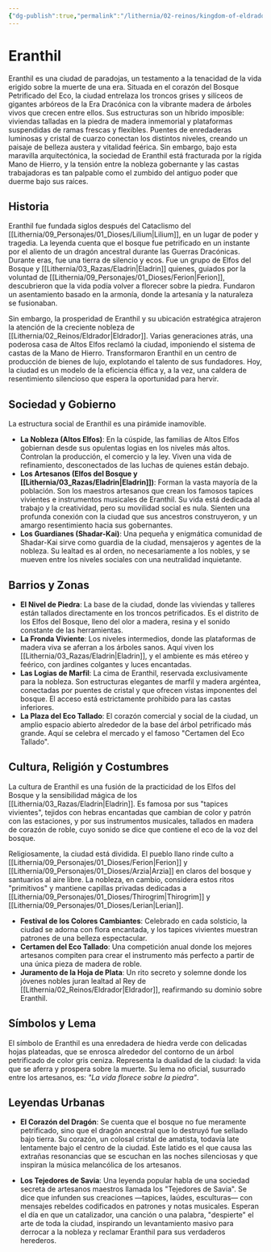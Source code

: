 ```yaml
---
{"dg-publish":true,"permalink":"/lithernia/02-reinos/kingdom-of-eldrador/eranthil/","title":"Eranthil","tags":["lithernia","ciudad","Eldrador"]}
---
```


# Eranthil

Eranthil es una ciudad de paradojas, un testamento a la tenacidad de la vida erigido sobre la muerte de una era. Situada en el corazón del Bosque Petrificado del Eco, la ciudad entrelaza los troncos grises y silíceos de gigantes arbóreos de la Era Dracónica con la vibrante madera de árboles vivos que crecen entre ellos. Sus estructuras son un híbrido imposible: viviendas talladas en la piedra de madera inmemorial y plataformas suspendidas de ramas frescas y flexibles. Puentes de enredaderas luminosas y cristal de cuarzo conectan los distintos niveles, creando un paisaje de belleza austera y vitalidad feérica. Sin embargo, bajo esta maravilla arquitectónica, la sociedad de Eranthil está fracturada por la rígida Mano de Hierro, y la tensión entre la nobleza gobernante y las castas trabajadoras es tan palpable como el zumbido del antiguo poder que duerme bajo sus raíces.

## Historia

Eranthil fue fundada siglos después del Cataclismo del [[Lithernia/09_Personajes/01_Dioses/Lilium\|Lilium]], en un lugar de poder y tragedia. La leyenda cuenta que el bosque fue petrificado en un instante por el aliento de un dragón ancestral durante las Guerras Dracónicas. Durante eras, fue una tierra de silencio y ecos. Fue un grupo de Elfos del Bosque y [[Lithernia/03_Razas/Eladrin\|Eladrin]] quienes, guiados por la voluntad de [[Lithernia/09_Personajes/01_Dioses/Ferion\|Ferion]], descubrieron que la vida podía volver a florecer sobre la piedra. Fundaron un asentamiento basado en la armonía, donde la artesanía y la naturaleza se fusionaban.

Sin embargo, la prosperidad de Eranthil y su ubicación estratégica atrajeron la atención de la creciente nobleza de [[Lithernia/02_Reinos/Eldrador\|Eldrador]]. Varias generaciones atrás, una poderosa casa de Altos Elfos reclamó la ciudad, imponiendo el sistema de castas de la Mano de Hierro. Transformaron Eranthil en un centro de producción de bienes de lujo, explotando el talento de sus fundadores. Hoy, la ciudad es un modelo de la eficiencia élfica y, a la vez, una caldera de resentimiento silencioso que espera la oportunidad para hervir.

## Sociedad y Gobierno

La estructura social de Eranthil es una pirámide inamovible.
- **La Nobleza (Altos Elfos)**: En la cúspide, las familias de Altos Elfos gobiernan desde sus opulentas logias en los niveles más altos. Controlan la producción, el comercio y la ley. Viven una vida de refinamiento, desconectados de las luchas de quienes están debajo.
- **Los Artesanos (Elfos del Bosque y [[Lithernia/03_Razas/Eladrin\|Eladrin]])**: Forman la vasta mayoría de la población. Son los maestros artesanos que crean los famosos tapices vivientes e instrumentos musicales de Eranthil. Su vida está dedicada al trabajo y la creatividad, pero su movilidad social es nula. Sienten una profunda conexión con la ciudad que sus ancestros construyeron, y un amargo resentimiento hacia sus gobernantes.
- **Los Guardianes (Shadar-Kai)**: Una pequeña y enigmática comunidad de Shadar-Kai sirve como guardia de la ciudad, mensajeros y agentes de la nobleza. Su lealtad es al orden, no necesariamente a los nobles, y se mueven entre los niveles sociales con una neutralidad inquietante.

## Barrios y Zonas

- **El Nivel de Piedra**: La base de la ciudad, donde las viviendas y talleres están tallados directamente en los troncos petrificados. Es el distrito de los Elfos del Bosque, lleno del olor a madera, resina y el sonido constante de las herramientas.
- **La Fronda Viviente**: Los niveles intermedios, donde las plataformas de madera viva se aferran a los árboles sanos. Aquí viven los [[Lithernia/03_Razas/Eladrin\|Eladrin]], y el ambiente es más etéreo y feérico, con jardines colgantes y luces encantadas.
- **Las Logias de Marfil**: La cima de Eranthil, reservada exclusivamente para la nobleza. Son estructuras elegantes de marfil y madera argéntea, conectadas por puentes de cristal y que ofrecen vistas imponentes del bosque. El acceso está estrictamente prohibido para las castas inferiores.
- **La Plaza del Eco Tallado**: El corazón comercial y social de la ciudad, un amplio espacio abierto alrededor de la base del árbol petrificado más grande. Aquí se celebra el mercado y el famoso "Certamen del Eco Tallado".

## Cultura, Religión y Costumbres

La cultura de Eranthil es una fusión de la practicidad de los Elfos del Bosque y la sensibilidad mágica de los [[Lithernia/03_Razas/Eladrin\|Eladrin]]. Es famosa por sus "tapices vivientes", tejidos con hebras encantadas que cambian de color y patrón con las estaciones, y por sus instrumentos musicales, tallados en madera de corazón de roble, cuyo sonido se dice que contiene el eco de la voz del bosque.

Religiosamente, la ciudad está dividida. El pueblo llano rinde culto a [[Lithernia/09_Personajes/01_Dioses/Ferion\|Ferion]] y [[Lithernia/09_Personajes/01_Dioses/Arzia\|Arzia]] en claros del bosque y santuarios al aire libre. La nobleza, en cambio, considera estos ritos "primitivos" y mantiene capillas privadas dedicadas a [[Lithernia/09_Personajes/01_Dioses/Thirogrim\|Thirogrim]] y [[Lithernia/09_Personajes/01_Dioses/Lerian\|Lerian]].

- **Festival de los Colores Cambiantes**: Celebrado en cada solsticio, la ciudad se adorna con flora encantada, y los tapices vivientes muestran patrones de una belleza espectacular.
- **Certamen del Eco Tallado**: Una competición anual donde los mejores artesanos compiten para crear el instrumento más perfecto a partir de una única pieza de madera de roble.
- **Juramento de la Hoja de Plata**: Un rito secreto y solemne donde los jóvenes nobles juran lealtad al Rey de [[Lithernia/02_Reinos/Eldrador\|Eldrador]], reafirmando su dominio sobre Eranthil.

## Símbolos y Lema

El símbolo de Eranthil es una enredadera de hiedra verde con delicadas hojas plateadas, que se enrosca alrededor del contorno de un árbol petrificado de color gris ceniza. Representa la dualidad de la ciudad: la vida que se aferra y prospera sobre la muerte. Su lema no oficial, susurrado entre los artesanos, es: *"La vida florece sobre la piedra"*.

## Leyendas Urbanas

- **El Corazón del Dragón**: Se cuenta que el bosque no fue meramente petrificado, sino que el dragón ancestral que lo destruyó fue sellado bajo tierra. Su corazón, un colosal cristal de amatista, todavía late lentamente bajo el centro de la ciudad. Este latido es el que causa las extrañas resonancias que se escuchan en las noches silenciosas y que inspiran la música melancólica de los artesanos.

- **Los Tejedores de Savia**: Una leyenda popular habla de una sociedad secreta de artesanos maestros llamada los "Tejedores de Savia". Se dice que infunden sus creaciones —tapices, laúdes, esculturas— con mensajes rebeldes codificados en patrones y notas musicales. Esperan el día en que un catalizador, una canción o una palabra, "despierte" el arte de toda la ciudad, inspirando un levantamiento masivo para derrocar a la nobleza y reclamar Eranthil para sus verdaderos herederos.